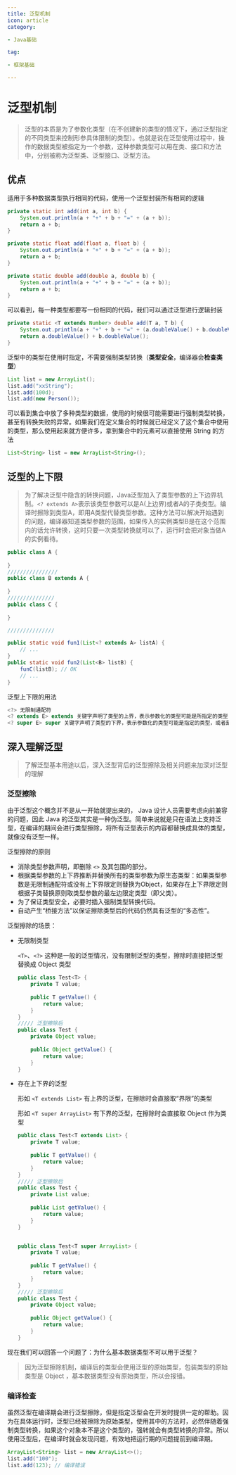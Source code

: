 ```yaml
---
title: 泛型机制
icon: article
category:

- Java基础

tag:

- 框架基础

---
```


# 泛型机制

> 泛型的本质是为了参数化类型（在不创建新的类型的情况下，通过泛型指定的不同类型来控制形参具体限制的类型）。也就是说在泛型使用过程中，操作的数据类型被指定为一个参数，这种参数类型可以用在类、接口和方法中，分别被称为泛型类、泛型接口、泛型方法。



## 优点

适用于多种数据类型执行相同的代码，使用一个泛型封装所有相同的逻辑

```java
private static int add(int a, int b) {
    System.out.println(a + "+" + b + "=" + (a + b));
    return a + b;
}

private static float add(float a, float b) {
    System.out.println(a + "+" + b + "=" + (a + b));
    return a + b;
}

private static double add(double a, double b) {
    System.out.println(a + "+" + b + "=" + (a + b));
    return a + b;
}
```

可以看到，每一种类型都要写一份相同的代码，我们可以通过泛型进行逻辑封装

```java
private static <T extends Number> double add(T a, T b) {
    System.out.println(a + "+" + b + "=" + (a.doubleValue() + b.doubleValue()));
    return a.doubleValue() + b.doubleValue();
}
```



泛型中的类型在使用时指定，不需要强制类型转换（**类型安全**，编译器会**检查类型**）

```java
List list = new ArrayList();
list.add("xxString");
list.add(100d);
list.add(new Person());
```

可以看到集合中放了多种类型的数据，使用的时候很可能需要进行强制类型转换，甚至有转换失败的异常。如果我们在定义集合的时候就已经定义了这个集合中使用的类型，那么使用起来就方便许多，拿到集合中的元素可以直接使用 String 的方法

```java
List<String> list = new ArrayList<String>();
```



## 泛型的上下限

> 为了解决泛型中隐含的转换问题，Java泛型加入了类型参数的上下边界机制。`<? extends A>`表示该类型参数可以是A(上边界)或者A的子类类型。编译时擦除到类型A，即用A类型代替类型参数。这种方法可以解决开始遇到的问题，编译器知道类型参数的范围，如果传入的实例类型B是在这个范围内的话允许转换，这时只要一次类型转换就可以了，运行时会把对象当做A的实例看待。

```java
public class A {
    
}
////////////////
public class B extends A {
    
}
///////////////
public class C {
    
}

///////////////

public static void fun1(List<? extends A> listA) {
    // ...          
}
public static void fun2(List<B> listB) {
    funC(listB); // OK
    // ...             
}

```



泛型上下限的用法

```java
<?> 无限制通配符
<? extends E> extends 关键字声明了类型的上界，表示参数化的类型可能是所指定的类型，或者是此类型的子类
<? super E> super 关键字声明了类型的下界，表示参数化的类型可能是指定的类型，或者是此类型的父类
```



## 深入理解泛型

> 了解泛型基本用途以后，深入泛型背后的泛型擦除及相关问题来加深对泛型的理解

### 泛型擦除

由于泛型这个概念并不是从一开始就提出来的， Java 设计人员需要考虑向前兼容的问题，因此 Java 的泛型其实是一种伪泛型。简单来说就是只在语法上支持泛型，在编译的期间会进行类型擦除，将所有泛型表示的内容都替换成具体的类型，就像没有泛型一样。

泛型擦除的原则

- 消除类型参数声明，即删除 `<>` 及其包围的部分。
- 根据类型参数的上下界推断并替换所有的类型参数为原生态类型：如果类型参数是无限制通配符或没有上下界限定则替换为Object，如果存在上下界限定则根据子类替换原则取类型参数的最左边限定类型（即父类）。
- 为了保证类型安全，必要时插入强制类型转换代码。
- 自动产生“桥接方法”以保证擦除类型后的代码仍然具有泛型的“多态性”。

泛型擦除的场景：

- 无限制类型

  `<T>`、`<?>` 这种是一般的泛型情况，没有限制泛型的类型，擦除时直接把泛型替换成 Object 类型

  ```java
  public class Test<T> {
      private T value;
      
      public T getValue() {
          return value;
      }
  }
  ///// 泛型擦除后
  public class Test {
      private Object value;
      
      public Object getValue() {
          return value;
      }
  }
  ```

- 存在上下界的泛型

  形如 `<T extends List>` 有上界的泛型，在擦除时会直接取“界限”的类型

  形如 `<T super ArrayList>`  有下界的泛型，在擦除时会直接取 Object 作为类型

  ```java
  public class Test<T extends List> {
      private T value;
      
      public T getValue() {
          return value;
      }
  }
  ///// 泛型擦除后
  public class Test {
      private List value;
      
      public List getValue() {
          return value;
      }
  }
  
  
  public class Test<T super ArrayList> {
      private T value;
      
      public T getValue() {
          return value;
      }
  }
  ///// 泛型擦除后
  public class Test {
      private Object value;
      
      public Object getValue() {
          return value;
      }
  }
  ```



现在我们可以回答一个问题了：为什么基本数据类型不可以用于泛型？

> 因为泛型擦除机制，编译后的类型会使用泛型的原始类型，包装类型的原始类型是 Object ，基本数据类型没有原始类型，所以会报错。



### 编译检查

虽然泛型在编译期会进行泛型擦除，但是指定泛型会在开发时提供一定的帮助。因为在具体运行时，泛型已经被擦除为原始类型，使用其中的方法时，必然伴随着强制类型转换，如果这个对象本不是这个类型的，强转就会有类型转换的异常。所以使用泛型后，在编译时就会发现问题，有效地把运行期的问题提前到编译期。

```java
ArrayList<String> list = new ArrayList<>();  
list.add("100");  
list.add(123); // 编译错误
```

